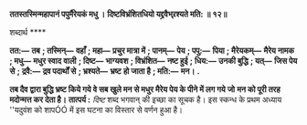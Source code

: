 **ततस्तस्मिन्महापानं पपुर्मैरेयकं मधु ।** **दिष्टविभ्रंशितधियो यद्द्रवैभ्र्रश्यते मति: ॥ १२॥** 

शब्दार्थ **** 

**तत:—** **तब** **; तस्मिन्—** **वहाँ** **; महा—** **प्रचुर मात्रा में** **; पानम्—** **पेय** **; पपु:—** **पिया** **; मैरेयकम्—** **मैरेय नामक** **; मधु—** **मधुर स्वाद** **वाली** **; दिष्ट—** **भाग्यवश** **; विभ्रंशित—** **नष्ट हुई** **; धिय:—** **उनकी बुद्धि** **; यत्—** **जिस पेय से** **; द्रवै:—** **द्रव पदार्थों से** **; भ्रश्यते—** **भ्रष्ट** **हो जाता है** **; मति:—** **मन।** **.** 

**तब दैव द्वारा बुद्धि भ्रष्ट किये गये वे सब खुले मन से मधुर मैरेय पेय के पीने में लग गये जो** **मन को पूरी तरह मदोन्मत्त कर देता है।** **तात्पर्य :** *दिष्ट* शब्द भगवान् की इच्छा का सूचक है। इस स्कन्ध के प्रथम अध्याय ''यदुवंश को शापÓÓ में इस घटना का विस्तार से वर्णन हुआ है।  